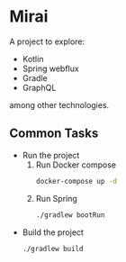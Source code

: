 # Mirai

A project to explore:

- Kotlin
- Spring webflux
- Gradle
- GraphQL

among other technologies.

## Common Tasks

- Run the project
  1. Run Docker compose
      ```bash
      docker-compose up -d
      ```
  2. Run Spring
      ```bash
      ./gradlew bootRun
      ```
- Build the project
    ```bash
    ./gradlew build
    ```
